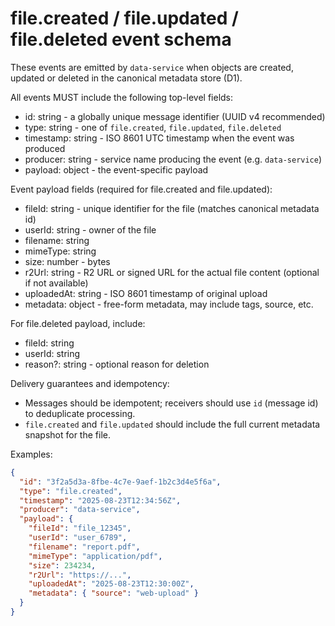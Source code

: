 # file.created / file.updated / file.deleted event schema

These events are emitted by `data-service` when objects are created, updated or deleted in the canonical metadata store (D1).

All events MUST include the following top-level fields:

- id: string - a globally unique message identifier (UUID v4 recommended)
- type: string - one of `file.created`, `file.updated`, `file.deleted`
- timestamp: string - ISO 8601 UTC timestamp when the event was produced
- producer: string - service name producing the event (e.g. `data-service`)
- payload: object - the event-specific payload

Event payload fields (required for file.created and file.updated):

- fileId: string - unique identifier for the file (matches canonical metadata id)
- userId: string - owner of the file
- filename: string
- mimeType: string
- size: number - bytes
- r2Url: string - R2 URL or signed URL for the actual file content (optional if not available)
- uploadedAt: string - ISO 8601 timestamp of original upload
- metadata: object - free-form metadata, may include tags, source, etc.

For file.deleted payload, include:

- fileId: string
- userId: string
- reason?: string - optional reason for deletion

Delivery guarantees and idempotency:
- Messages should be idempotent; receivers should use `id` (message id) to deduplicate processing.
- `file.created` and `file.updated` should include the full current metadata snapshot for the file.

Examples:

```json
{
  "id": "3f2a5d3a-8fbe-4c7e-9aef-1b2c3d4e5f6a",
  "type": "file.created",
  "timestamp": "2025-08-23T12:34:56Z",
  "producer": "data-service",
  "payload": {
    "fileId": "file_12345",
    "userId": "user_6789",
    "filename": "report.pdf",
    "mimeType": "application/pdf",
    "size": 234234,
    "r2Url": "https://...",
    "uploadedAt": "2025-08-23T12:30:00Z",
    "metadata": { "source": "web-upload" }
  }
}
```
